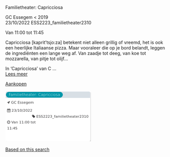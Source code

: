 Familietheater: Capricciosa

GC Essegem < 2019  
23/10/2022 ESS2223\_familietheater2310  

Van 11:00 tot 11:45

  

  

Capricciosa \[kaprit’tsjo:za\] betekent niet alleen grillig of vreemd, het is ook een heerlijke Italiaanse pizza. Maar vooraleer die op je bord belandt, leggen de ingrediënten een lange weg af. Van zaadje tot deeg, van koe tot mozzarella, van pitje tot olijf…  
  
In ‘Capricciosa’ van C ...  
[Lees meer](https://tickets.vgc.be/activity/subscribe/ESS2223_familietheater2310)

[Aankopen](https://tickets.vgc.be/ticketingActivity/subscribe/ESS2223_familietheater2310)

![](80053.png)

[Based on this search](https://tickets.vgc.be/activity/index?&vrijeplaatsen=1&Age%5B%5D=4%2C6&entity=109)